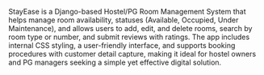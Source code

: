 StayEase is a Django-based Hostel/PG Room Management System that helps manage room availability, statuses (Available, Occupied, Under Maintenance), and allows users to add, edit, and delete rooms, search by room type or number, and submit reviews with ratings. The app includes internal CSS styling, a user-friendly interface, and supports booking procedures with customer detail capture, making it ideal for hostel owners and PG managers seeking a simple yet effective digital solution.
